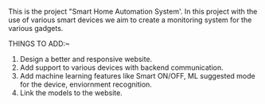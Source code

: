 This is the project "Smart Home Automation System'. In this project with the use of various smart devices we aim to create a monitoring system for the various gadgets.

THINGS TO ADD:~
  1. Design a better and responsive website.
  2. Add support to various devices with backend communication.
  3. Add machine learning features like Smart ON/OFF, ML suggested mode for the device, enviornment recognition.
  4. Link the models to the website.
